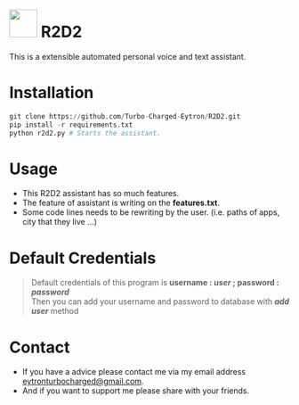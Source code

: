 # <img src="https://static.wikia.nocookie.net/disneyemojiblitz/images/3/3d/EmojiBlitzR2D21.png" width="50" height="50"> R2D2
This is a extensible automated personal voice and text assistant.

# Installation
```python
git clone https://github.com/Turbo-Charged-Eytron/R2D2.git
pip install -r requirements.txt
python r2d2.py # Starts the assistant.
```
# Usage
- This R2D2 assistant has so much features.<br>
- The feature of assistant is writing on the __features.txt__.<br>
- Some code lines needs to be rewriting by the user. (i.e. paths of apps, city that they live ...)<br>

# Default Credentials
> Default credentials of this program is **username : _user_ ; password : _password_**<br>
> Then you can add your username and password to database with **_add user_** method

# Contact
- If you have a advice please contact me via my email address eytronturbocharged@gmail.com.<br>
- And if you want to support me please share with your friends.<br>
